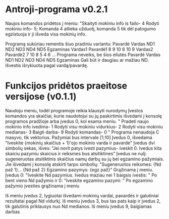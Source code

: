 # Antroji-programa v0.2.1
Naujos komandos pridėtos į meniu:
"Skaityti mokiniu info is failo- 4
Rodyti mokiniu info- 5;
Komanda 4 atlieka užduotį, komanda 5 tik dėl patogumo egzistuoja ir ji išveda visa mokinių info.

Programą sukūriau rementis šiuo pradiniu variantu:
Pavardė     Vardas      ND1  ND2   ND3  ND4  ND5  Egzaminas
Vardas1     Pavardė1    8    9     10   6    10   9
Vardas2     Pavardė2    7    10    8    5    4    6
...
Programa neveiks, be šios eilutės
Pavardė     Vardas      ND1  ND2   ND3  ND4  ND5  Egzaminas
Gali būt ir daugiau ar mažiau ND.
Išvestis išrykiuota pagal vardą/pavardę.

# Funkcijos pridėtos praeitose versijose (v0.1.1)
Naudoju meniu, todėl programoje reikia klausyti nurodymų
Įvestos komandos yra skaičiai, kurie naudotojui su jų paskirtimis išvedami į konsolę programos pradžioje arba įvedus 0, kol esama meniu.
"
    Pradeti naujo mokinio info ivedima- 1
    Rodyti visu mokiniu vidurkius- 2
    Rodyti visu mokiniu medianas- 3
    Baigti darba- 9
    Rodyti komandas- 0
"
Programa nenaudoja C masyvo, tik vektorius. Pažymiai bus intervale [1;10]
Įvedus 0, išvedama
  "Iveskite {mokinių skaičius + 1}'ojo mokinio varda ir pavarde"
Įvedus dvi simbolių sekas, išves:
  "Jei norit patys ivesti pazymius- iveskit 0. Ivedus kita skaiciu pazymiu skaicius ir reiksmes bus atsitiktines"
Įvedus ne nulį:
sugeneruotas atsitiktinis skaičius namų darbų su jų bei egzamino pažymiais. Jie išvedami į konsolę atskirti tarpo simbolių:
  "Sugeneruotos reiksmes: {Nd paž 1}... {Nd paž 2}
  Egzamino pazymys: {egz paž}"
Grąžinama į meniu.
Įvedus 0:
  "Iveskite Nd pazymius. Ivedus maziau nei 1 baigsis ivestis: "
Po bent vieno Nd pažymio ir 0:
  "Iveskite egzamino pazymi: "
Po egzamino pažymio įvesties grąžinama į meniu

Iš meniu įvedus 2, lygiuotai išvedami mokinių vardai, pavardės ir galutiniai rezultatai pagal Nd vidurkį.
Iš meniu įvedus 3, bus tas pats kaip ir įvedus 2, tik galutinis priklausys nuo Nd medianos.
Iš meniu įvedus 9, baigiamas darbas
